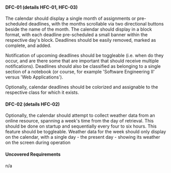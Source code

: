 #### DFC-01 (details HFC-01, HFC-03)
The calendar should display a single month of assignments or pre-scheduled deadlines, with the months scrollable via two directional buttons beside the name of the month. The calendar should display in a block format, with each deadline pre-scheduled a small banner within the respective day's block. Deadlines should be easily removed, marked as complete, and added.

Notification of upcoming deadlines should be toggleable (i.e. when do they occur, and are there some that are important that should receive multiple notifications). Deadlines should also be classified as belonging to a single section of a notebook (or course, for example 'Software Engineering II' versus 'Web Applications').

Optionally, calendar deadlines should be colorized and assignable to the respective class for which it exists.

#### DFC-02 (details HFC-02)
Optionally, the calendar should attempt to collect weather data from an online resource, spanning a week's time from the day of retrieval. This should be done on startup and sequentially every four to six hours. This feature should be toggleable. Weather data for the week should only display on the calendar, with a single day - the present day - showing its weather on the screen during operation

#### Uncovered Requirements
n/a